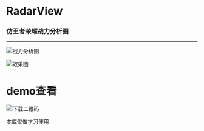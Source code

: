 # RadarView
### 仿王者荣耀战力分析图
---
![战力分析图](https://github.com/fengfeilong0529/RadarView/blob/master/pics/2.png "feilong")

![效果图](https://github.com/fengfeilong0529/RadarView/blob/master/pics/1.png "feilong")

# demo查看
![下载二维码](https://github.com/fengfeilong0529/RadarView/blob/master/pics/1.png "feilong")

本库仅做学习使用
